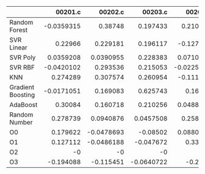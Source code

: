 |                   |    00201.c |    00202.c |    00203.c |    00204.c |    00205.c |    00206.c |    00207.c |     00208.c |    00209.c |   00210.c |     00211.c |     00212.c |   00213.c |    00214.c |    00215.c |      00216.c |     00217.c |    00218.c |   00219.c |    00220.c |   nestedLoop.c |   recursion.c |   select.c |   test10.c |   test11.c |   test12.c |   test13.c |    test1.c |     test2.c |    test3.c |    test4.c |    test5.c |   test6.c |     test7.c |   test8.c |    test9.c |       toy.c |
|:------------------|-----------:|-----------:|-----------:|-----------:|-----------:|-----------:|-----------:|------------:|-----------:|----------:|------------:|------------:|----------:|-----------:|-----------:|-------------:|------------:|-----------:|----------:|-----------:|---------------:|--------------:|-----------:|-----------:|-----------:|-----------:|-----------:|-----------:|------------:|-----------:|-----------:|-----------:|----------:|------------:|----------:|-----------:|------------:|
| Random Forest     | -0.0359315 |  0.38748   |  0.197433  |  0.210448  |  0.0239242 | -0.0779527 |  0.266179  |  0.351023   |  0.209388  | -0.560573 |  0.115027   | -0.107274   |  0.523984 | -0.16661   | -0.0512479 |  0.000216596 |  0.267962   | -0.110788  |  0.648073 |  0.134241  |      0.447777  |     0.191841  |  0.0549324 | -0.40541   |  0.256761  |  0.678448  | -0.0677013 | -0.0987033 | -0.138424   |  0.0872763 |  0.0275608 |  0.0484901 |  0.293561 | -0.251343   |  0.422786 | -0.201244  | -0.295022   |
| SVR Linear        |  0.22966   |  0.229181  |  0.196117  | -0.127095  |  0.139252  |  0.356478  |  0.124565  |  0.245034   | -0.09744   | -0.302719 | -0.308004   |  0.39628    |  0.280565 | -0.403616  | -0.0829828 | -0.247003    |  0.117807   |  0.026961  |  0.788345 | -0.0697797 |      0.674973  |    -0.0512435 |  0.269066  | -0.157562  |  0.106499  |  0.438021  |  0.206478  | -0.0646062 | -0.00864847 |  0.648256  |  0.198288  |  0.269817  |  0.173254 | -0.20251    |  0.160038 |  0.215923  | -0.0513457  |
| SVR Poly          |  0.0359208 |  0.0390955 |  0.228383  |  0.0710229 |  0.568115  | -0.0846462 | -0.0623893 | -0.0877957  |  0.0400675 | -0.207627 |  0.269254   |  0.529971   |  0.578773 | -0.343071  |  0.0197706 |  0.0671997   |  0.155166   |  0.231103  |  0.961197 | -0.0695485 |      0.559988  |     0.32629   | -0.0315017 | -0.398363  |  0.215236  |  0.259127  |  0.0701643 | -0.0984817 |  0.0324587  |  0.365614  |  0.208605  | -0.135797  |  0.247691 | -0.00588857 |  0.438453 | -0.126215  | -0.097789   |
| SVR RBF           | -0.0420102 |  0.293536  |  0.215053  | -0.0225548 |  0.308128  | -0.0210236 | -0.164666  |  0.336666   |  0.224426  | -0.258207 |  0.0950737  |  0.364514   |  0.198983 | -0.373372  | -0.15283   | -0.240707    | -0.00499314 |  0.496398  |  0.643551 |  0.0883356 |      0.411053  |    -0.168753  |  0.160005  |  0.273999  |  0.0763344 |  0.254865  | -0.0285461 | -0.113475  |  0.195011   |  0.498582  | -0.0750532 | -0.101542  |  0.26673  | -0.243903   |  0.233927 |  0.248739  | -0.48315    |
| KNN               |  0.274289  |  0.307574  |  0.260954  | -0.111329  |  0.334749  |  0.137092  |  0.0153595 | -0.19451    |  0.170209  | -0.179833 | -0.0206945  |  0.368888   |  0.479502 | -0.249982  |  0.0657889 | -0.399755    |  0.00815722 | -0.247886  |  0.796201 |  0.0422893 |      0.453087  |     0.106267  | -0.257796  | -0.255336  |  0.287404  |  0.171335  |  0.108144  | -0.473997  | -0.123763   |  0.423525  |  0.350398  | -0.172368  |  0.2311   | -0.432997   |  0.159572 |  0.0198235 | -0.00258349 |
| Gradient Boosting | -0.0171051 |  0.169083  |  0.625743  |  0.16208   |  0.02699   |  0.277601  |  0.130907  |  0.227595   |  0.406207  | -0.409632 | -0.0473052  |  0.376323   |  0.386316 | -0.150799  |  0.257565  | -0.128984    |  0.239763   |  0.178034  |  0.897636 |  0.306597  |      0.496421  |     0.0307175 | -0.0035961 | -0.0113799 |  0.0929592 |  0.0886024 |  0.155848  | -0.0792808 |  0.232526   |  0.264224  | -0.0834952 | -0.0715877 |  0.33975  | -0.630543   | -0.271945 |  0.549903  | -0.0389203  |
| AdaBoost          |  0.30084   |  0.160718  |  0.210256  |  0.0488533 |  0.445643  |  0.0412303 |  0.144115  |  0.347201   |  0.0340167 | -0.129828 |  0.191377   |  0.302701   |  0.358728 | -0.483275  |  0.0381524 |  0.0726341   |  0.132565   |  0.0500546 |  0.820282 |  0.0862671 |      0.573432  |    -0.065552  | -0.0558204 |  0.117577  |  0.26981   |  0.180471  | -0.0340623 | -0.0658826 |  0.146542   |  0.160704  |  0.101707  |  0.0795433 |  0.223908 | -0.159148   |  0.124106 | -0.087472  |  0.0282052  |
| Random Number     |  0.278739  |  0.0940876 |  0.0457508 |  0.258832  |  0.42833   |  0.435437  |  0.075083  |  0.0393354  |  0.188807  | -0.48825  |  0.00600892 |  0.00308919 |  0.127807 | -0.138401  |  0.0142366 | -0.112671    |  0.0645401  | -0.289105  |  0.554305 |  0.165216  |      0.566904  |     0.205974  | -0.0389997 |  0.158214  |  0.046992  |  0.741003  |  0.116589  | -0.192602  |  0.154146   |  0.675953  |  0.140113  | -0.29611   |  0.184171 | -0.125284   |  0.180431 | -0.068945  | -0.232419   |
| O0                |  0.179622  | -0.0478693 | -0.08502   |  0.0880914 | -0.0721701 | -0.0193086 |  0.196767  | -0.334446   | -0.0437337 | -0.112124 |  0.0298546  |  0.0997356  |  0.214139 | -0.0116839 | -0.034909  | -0.179803    |  0.00566641 | -0.11815   |  0.524998 |  0.274729  |     -0.0517704 |     0.207661  | -0.0243917 | -0.22803   |  0.031705  |  0.466283  |  0.0916548 | -0.309883  |  0.0834579  |  0.256144  |  0.104558  | -0.560627  |  0.181995 | -0.220143   |  0.168893 |  0.241861  | -0.0336454  |
| O1                |  0.127112  | -0.0486188 | -0.047672  |  0.33519   |  0.07499   | -0.102484  | -0.0882905 | -0.0809388  |  0.0386629 | -0.23572  |  0.172236   |  0.168647   |  0.267585 |  0.118629  | -0.0221886 | -0.32671     | -0.20454    |  0.0277853 |  0.416342 |  0.0946693 |      0.331938  |     0.205701  | -0.31292   |  0.154819  | -0.242894  | -0.213654  |  0.033013  | -0.0683999 | -0.228051   |  0.178705  | -0.109212  | -0.308608  |  0.15005  | -0.442858   | -0.124225 |  0.57645   | -0.228749   |
| O2                | -0         | -0         | -0         | -0         | -0         | -0         | -0         | -0          | -0         | -0        | -0          | -0          | -0        | -0         | -0         | -0           | -0          | -0         | -0        | -0         |     -0         |    -0         | -0         | -0         | -0         | -0         | -0         | -0         | -0          | -0         | -0         | -0         | -0        | -0          | -0        | -0         | -0          |
| O3                | -0.194088  | -0.115451  | -0.0640722 | -0.2185    |  0.097618  | -0.0924779 | -0.271108  |  0.00765256 |  0.0490493 | -0.747627 |  0.00573198 |  0.146124   | -0.235292 | -0.0792785 | -0.302699  | -0.280467    |  0.105383   | -0.0721592 |  0.205998 | -0.0730416 |      0.562272  |     0.0121097 | -0.274247  | -0.183017  | -0.331916  |  0.350713  |  0.0929781 | -0.277164  | -0.334832   |  0.690262  | -0.217228  | -0.163013  |  0.153762 | -0.616153   |  0.154269 |  0.0851122 | -0.191473   |